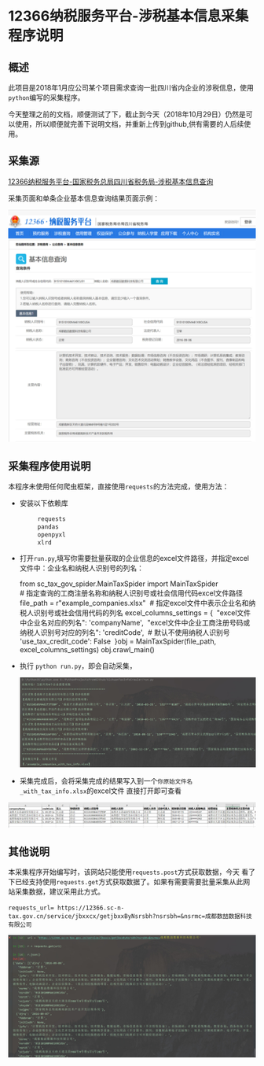 # 12366纳税服务平台-涉税基本信息采集程序说明

## 概述

此项目是2018年1月应公司某个项目需求查询一批四川省内企业的涉税信息，使用`python`编写的采集程序。

今天整理之前的文档，顺便测试了下，截止到今天（2018年10月29日）仍然是可以使用，所以顺便就完善下说明文档，并重新上传到github,供有需要的人后续使用。

## 采集源

[12366纳税服务平台-国家税务总局四川省税务局-涉税基本信息查询](https://12366.sc-n-tax.gov.cn/jsp/sst/menu/index.html?jbxx)

采集页面和单条企业基本信息查询结果页面示例：

![12366_tax_base_info_search_index](/screenshots/12366_tax_base_info_search_index.jpg)



## 采集程序使用说明

本程序未使用任何爬虫框架，直接使用`requests`的方法完成，使用方法：

* 安装以下依赖库
		
		   requests
		   pandas 
		   openpyxl
		   xlrd

* 打开`run.py`,填写你需要批量获取的企业信息的excel文件路径，并指定excel文件中：企业名和纳税人识别号的列名：

    from sc_tax_gov_spider.MainTaxSpider import MainTaxSpider
    ​	​	
    ​		# 指定查询的工商注册名称和纳税人识别号或社会信用代码excel文件路径
    ​		file_path = r"example_companies.xlsx"
    ​		# 指定excel文件中表示企业名和纳税人识别号或社会信用代码的列名
    ​		excel_columns_settings = {
    ​		    "excel文件中企业名对应的列名": 'companyName',
    ​		    "excel文件中企业工商注册号码或纳税人识别号对应的列名": 'creditCode',
    ​		    # 默认不使用纳税人识别号
    ​		    'use_tax_credit_code': False
    ​		}
    ​		obj = MainTaxSpider(file_path, excel_columns_settings)
    ​		obj.crawl_main()


* 执行 `python run.py`，即会自动采集， 

  ![running](/screenshots/running.jpg)



* 采集完成后，会将采集完成的结果写入到一个`你原始文件名_with_tax_info.xlsx`的excel文件
  直接打开即可查看

![result](/screenshots/result.jpg)



## 其他说明

本采集程序开始编写时，该网站只能使用`requests.post`方式获取数据，今天 看了下已经支持使用`requests.get`方式获取数据了。如果有需要需要批量采集从此网站采集数据，建议采用此方式。

`requests_url= https://12366.sc-n-tax.gov.cn/service/jbxxcx/getjbxxByNsrsbh?nsrsbh=&nsrmc=成都数喆数据科技有限公司`



![request.get](/screenshots/request.get.jpg)



